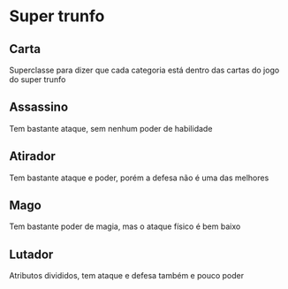 # Super trunfo

## Carta
Superclasse para dizer que cada categoria está dentro das cartas do jogo do super trunfo

## Assassino
Tem bastante ataque, sem nenhum poder de habilidade

## Atirador
Tem bastante ataque e poder, porém a defesa não é uma das melhores

## Mago
Tem bastante poder de magia, mas o ataque físico é bem baixo

## Lutador
Atributos divididos, tem ataque e defesa também e pouco poder
